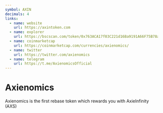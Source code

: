```yaml
---
symbol: AXIN
decimals: 4
links:
  - name: website
    url: https://axintoken.com
  - name: explorer
    url: https://bscscan.com/token/0x763ACA17f03C221d16Ba9191A66F75B78a403BCB
  - name: coinmarketcap
    url: https://coinmarketcap.com/currencies/axienomics/
  - name: twitter
    url: https://twitter.com/axienomics
  - name: telegram
    url: https://t.me/AxienomicsOfficial
---
```


# Axienomics

Axienomics is the first rebase token which rewards you with AxieInfinity (AXS)
